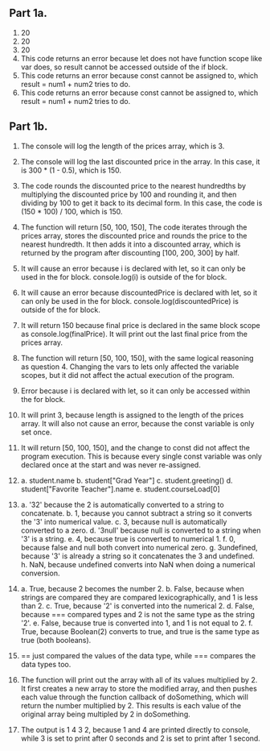 ## Part 1a. 
1. 20
2. 20
3. 20
4. This code returns an error because let does not have function scope like var does, so result cannot be accessed outside of the if block.
5. This code returns an error because const cannot be assigned to, which result = num1 + num2 tries to do. 
6. This code returns an error because const cannot be assigned to, which result = num1 + num2 tries to do. 

## Part 1b. 
1. The console will log the length of the prices array, which is 3. 
2. The console will log the last discounted price in the array. In this case, it is 300 * (1 - 0.5), which is 150. 
3. The code rounds the discounted price to the nearest hundredths by multiplying the discounted price by 100 and rounding it, and then dividing by 100 to get it back to its decimal form. In this case, the code is (150 * 100) / 100, which is 150. 
4. The function will return [50, 100, 150], The code iterates through the prices array, stores the discounted price and rounds the price to the nearest hundredth. It then adds it into a discounted array, which is returned by the program after discounting [100, 200, 300] by half. 
5. It will cause an error because i is declared with let, so it can only be used in the for block. console.log(i) is outside of the for block.
6. It will cause an error because discountedPrice is declared with let, so it can only be used in the for block. console.log(discountedPrice) is outside of the for block.
7. It will return 150 because final price is declared in the same block scope as console.log(finalPrice). It will print out the last final price from the prices array. 
8. The function will return [50, 100, 150], with the same logical reasoning as question 4. Changing the vars to lets only affected the variable scopes, but it did not affect the actual execution of the program.
9. Error because i is declared with let, so it can only be accessed within the for block. 
10. It will print 3, because length is assigned to the length of the prices array. It will also not cause an error, because the const variable is only set once. 
11. It will return [50, 100, 150], and the change to const did not affect the program execution. This is because every single const variable was only declared once at the start and was never re-assigned. 

12.
    a. student.name
    b. student["Grad Year"]
    c. student.greeting()
    d. student["Favorite Teacher"].name
    e. student.courseLoad[0]
    
13.
    a. '32' because the 2 is automatically converted to a string to concatenate. 
    b. 1, because you cannot subtract a string so it converts the '3' into numerical value.
    c. 3, because null is automatically converted to a zero. 
    d. '3null' because null is converted to a string when '3' is a string. 
    e. 4, because true is converted to numerical 1. 
    f. 0, because false and null both convert into numerical zero. 
    g. 3undefined, because '3' is already a string so it concatenates the 3 and undefined.
    h. NaN, because undefined converts into NaN when doing a numerical conversion. 

14.
    a. True, because 2 becomes the number 2.
    b. False, because when strings are compared they are compared lexicographically, and 1 is less than 2.
    c. True, because '2' is converted into the numerical 2.
    d. False, because === compared types and 2 is not the same type as the string '2'. 
    e. False, because true is converted into 1, and 1 is not equal to 2. 
    f. True, because Boolean(2) converts to true, and true is the same type as true (both booleans). 
    
15. == just compared the values of the data type, while === compares the data types too. 

17. The function will print out the array with all of its values multiplied by 2. It first creates a new array to store the modified array, and then pushes each value through the function callback of doSomething, which will return the number multiplied by 2. This results is each value of the original array being multipled by 2 in doSomething. 

19. The output is 1 4 3 2, because 1 and 4 are printed directly to console, while 3 is set to print after 0 seconds and 2 is set to print after 1 second. 


